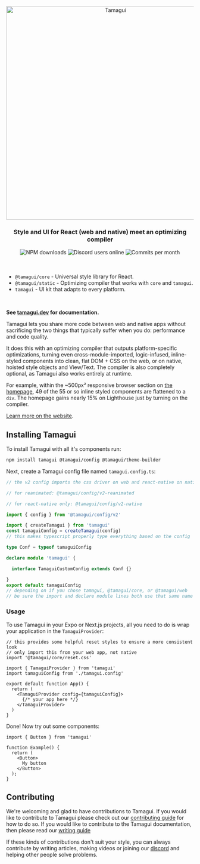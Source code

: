 <div align="center">
  <img margin="auto" width="572px" src="https://github.com/tamagui/tamagui/raw/master/apps/site/public/social.png" alt="Tamagui">
</div>

<h3 align="center">
  Style and UI for React (web and native) meet an optimizing compiler
</h3>

<div align="center">
  <img alt="NPM downloads" src="https://img.shields.io/npm/dw/@tamagui/core?logo=npm&label=NPM%20downloads&cacheSeconds=3600"/>
  <img alt="Discord users online" src="https://img.shields.io/github/commit-activity/m/tamagui/tamagui?label=Commits&logo=git" />
  <img alt="Commits per month" src="https://img.shields.io/discord/909986013848412191?logo=discord&label=Discord&cacheSeconds=3600" />
</div>

<br />
<br />

- `@tamagui/core` - Universal style library for React.
- `@tamagui/static` - Optimizing compiler that works with `core` and `tamagui`.
- `tamagui` - UI kit that adapts to every platform.

<br />

**See [tamagui.dev](https://tamagui.dev) for documentation.**

Tamagui lets you share more code between web and native apps without sacrificing the two things that typically suffer when you do: performance and code quality.

It does this with an optimizing compiler that outputs platform-specific optimizations, turning even cross-module-imported, logic-infused, inline-styled components into clean, flat DOM + CSS on the web, or on native, hoisted style objects and View/Text. The compiler is also completely optional, as Tamagui also works entirely at runtime.

For example, within the ~500px² responsive browser section on [the homepage](https://tamagui.dev), 49 of the 55 or so inline styled components are flattened to a `div`. The homepage gains nearly 15% on Lighthouse just by turning on the compiler.

[Learn more on the website](https://tamagui.dev/docs/intro/introduction).

## Installing Tamagui

To install Tamagui with all it's components run:

```bash
npm install tamagui @tamagui/config @tamagui/theme-builder
```

Next, create a Tamagui config file named `tamagui.config.ts`:

```ts
// the v2 config imports the css driver on web and react-native on native

// for reanimated: @tamagui/config/v2-reanimated

// for react-native only: @tamagui/config/v2-native

import { config } from '@tamagui/config/v2'

import { createTamagui } from 'tamagui'
const tamaguiConfig = createTamagui(config)
// this makes typescript properly type everything based on the config

type Conf = typeof tamaguiConfig

declare module 'tamagui' {

  interface TamaguiCustomConfig extends Conf {}

}
export default tamaguiConfig
// depending on if you chose tamagui, @tamagui/core, or @tamagui/web
// be sure the import and declare module lines both use that same name
```

### Usage

To use Tamagui in your Expo or Next.js projects, all you need to do is wrap your application in the `TamaguiProvider`:

```tsx
// this provides some helpful reset styles to ensure a more consistent look
// only import this from your web app, not native
import '@tamagui/core/reset.css'

import { TamaguiProvider } from 'tamagui'
import tamaguiConfig from './tamagui.config'

export default function App() {
  return (
    <TamaguiProvider config={tamaguiConfig}>
      {/* your app here */}
    </TamaguiProvider>
  )
}
```

Done! Now try out some components:

```tsx
import { Button } from 'tamagui'

function Example() {
  return (
    <Button>
      My button
    </Button>
  );
}
```

## Contributing

We're welcoming and glad to have contributions to Tamagui. If you would like to contribute to Tamagui please check out our [contributing guide](https://github.com/tamagui/tamagui/blob/master/CONTRIBUTING.md) for how to do so. If you would like to contribute to the Tamagui documentation, then please read our [writing guide](https://github.com/tamagui/tamagui/apps/site/WRITING-GUIDE.md)

If these kinds of contributions don't suit your style, you can always contribute by writing articles, making videos or joining our [discord](https://discord.gg/vhEKmdCZw6) and helping other people solve problems.